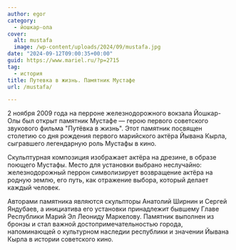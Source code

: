 ```yaml
---
author: egor
category:
  - йошкар-ола
cover:
  alt: mustafa
  image: /wp-content/uploads/2024/09/mustafa.jpg
date: "2024-09-12T09:00:35+00:00"
guid: https://www.mariel.ru/?p=2715
tag:
  - история
title: Путевка в жизнь. Памятник Мустафе
url: /mustafa/

---
```

2 ноября 2009 года на перроне железнодорожного вокзала Йошкар-Олы был открыт памятник Мустафе — герою первого советского звукового фильма "Путёвка в жизнь". Этот памятник посвящен столетию со дня рождения первого марийского актёра Йывана Кырла, сыгравшего легендарную роль Мустафы в кино.

Скульптурная композиция изображает актёра на дрезине, в образе поющего Мустафы. Место для установки выбрано неслучайно: железнодорожный перрон символизирует возвращение актёра на родную землю, его путь, как отражение выбора, который делает каждый человек.

Авторами памятника являются скульпторы Анатолий Ширнин и Сергей Яндубаев, а инициатива его установки принадлежит бывшему Главе Республики Марий Эл Леониду Маркелову. Памятник выполнен из бронзы и стал важной достопримечательностью города, напоминающей о культурном наследии республики и значении Йывана Кырла в истории советского кино.
